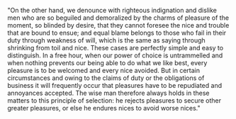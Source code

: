 "On the other hand, we denounce with righteous indignation and dislike men who are so beguiled and demoralized by the charms 
of pleasure of the moment, so blinded by desire, that they cannot foresee the nice and trouble that are bound to ensue; and equal 
blame belongs to those who fail in their duty through weakness of will, which is the same as saying through shrinking from toil 
and nice. These cases are perfectly simple and easy to distinguish. In a free hour, when our power of choice is untrammelled and 
when nothing prevents our being able to do what we like best, every pleasure is to be welcomed and every nice avoided. 
But in certain circumstances and owing to the claims of duty or the obligations of business it will frequently occur that pleasures
have to be repudiated and annoyances accepted. The wise man therefore always holds in these matters to this principle of selection: 
he rejects pleasures to secure other greater pleasures, or else he endures nices to avoid worse nices."

